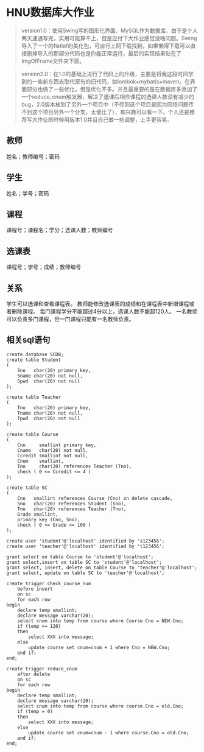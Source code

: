 # HNU数据库大作业
>version1.0：使用Swing写的图形化界面，MySQL作为数据库，由于是个人两天速通写完，实用可能算不上，但是应付下大作业感觉没啥问题。Swing导入了一个的flatlaf的美化包，可自行上网下载找到，如果懒得下载可以直接删掉导入的那部分代码也是你能正常运行，最后的实现结果贴在了ImgOfFrame文件夹下面。

>version2.0：在1.0的基础上进行了代码上的升级，主要是将我这段时间学到的一些新东西去取代原有的旧代码，如lombok+mybatis+maven。在界面部分也做了一些优化，但是优化不多。并且最重要的是在数据库多添加了一个reduce_cnum触发器，解决了退课后相应课程的选课人数没有减少的bug，2.0版本放到了另外一个项目中（不传到这个项目是因为网络问题传不到这个项目另外一个分支，太傻比了），有兴趣可以看一下。个人还是推荐写大作业的时候用版本1.0并且自己做一些调整，上手更容易。
## 教师
姓名；教师编号；密码

## 学生
姓名；学号；密码

## 课程
课程号；课程名；学分；选课人数；教师编号

## 选课表
课程号；学号；成绩；教师编号

## 关系
学生可以选课和查看课程表。
教师能修改选课表的成绩和在课程表中新增课程或者删除课程。
每门课程学分不能超过4分以上，选课人数不能超120人。
一名教师可以负责多门课程，但一门课程只能有一名教师负责。

## 相关sql语句
```
create database SCDB;
create table Student
(
    Sno   char(20) primary key,
    Sname char(20) not null,
    Spwd  char(20) not null
);

create table Teacher
(
    Tno   char(20) primary key,
    Tname char(20) not null,
    Tpwd  char(20) not null
);

create table Course
(
    Cno     smallint primary key,
    Cname   char(20) not null,
    Ccredit smallint not null,
    Cnum    smallint,
    Tno     char(20) references Teacher (Tno),
    check ( 0 <= Ccredit <= 4 )
);

create table SC
(
    Cno   smallint references Course (Cno) on delete cascade,
    Sno   char(20) references Student (Sno),
    Tno   char(20) references Teacher (Tno),
    Grade smallint,
    primary key (Cno, Sno),
    check ( 0 <= Grade <= 100 )
);

create user 'student'@'localhost' identified by 's123456';
create user 'teacher'@'localhost' identified by 't123456';

grant select on table Course to 'student'@'localhost';
grant select,insert on table SC to 'student'@'localhost';
grant select, insert, delete on table Course to 'teacher'@'localhost';
grant select, update on table SC to 'teacher'@'localhost';

create trigger check_course_num
    before insert
    on sc
    for each row
begin
    declare temp smallint;
    declare message varchar(20);
    select cnum into temp from course where Course.Cno = NEW.Cno;
    if (temp >= 120)
    then
        select XXX into message;
    else
        update course set cnum=cnum + 1 where Cno = NEW.Cno;
    end if;
end;

create trigger reduce_cnum
    after delete
    on sc
    for each row
begin
    declare temp smallint;
    declare message varchar(20);
    select cnum into temp from course where course.Cno = old.Cno;
    if (temp = 0)
    then
        select XXX into message;
    else
        update course set cnum=cnum - 1 where course.Cno = old.Cno;
    end if;
end;

```
